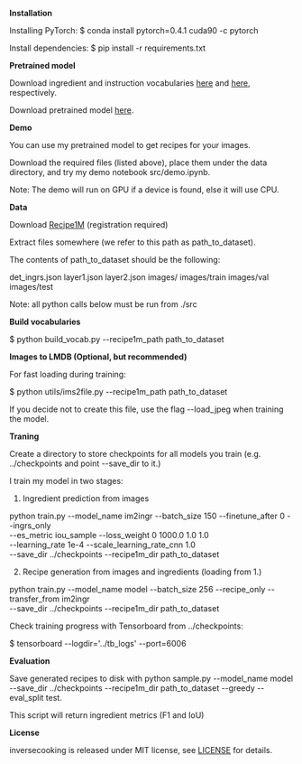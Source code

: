 
**Installation**

Installing PyTorch:
$ conda install pytorch=0.4.1 cuda90 -c pytorch

Install dependencies:
$ pip install -r requirements.txt

**Pretrained model**

Download ingredient and instruction vocabularies [here](https://dl.fbaipublicfiles.com/inversecooking/ingr_vocab.pkl) and [here](https://dl.fbaipublicfiles.com/inversecooking/instr_vocab.pkl), respectively.

Download pretrained model [here](https://dl.fbaipublicfiles.com/inversecooking/modelbest.ckpt).

**Demo**

You can use my pretrained model to get recipes for your images.

Download the required files (listed above), place them under the data directory, and try my demo notebook src/demo.ipynb.

Note: The demo will run on GPU if a device is found, else it will use CPU.

**Data**

Download [Recipe1M](http://im2recipe.csail.mit.edu/dataset/download) (registration required)

Extract files somewhere (we refer to this path as path_to_dataset).

The contents of path_to_dataset should be the following:

det_ingrs.json
layer1.json
layer2.json
images/
images/train
images/val
images/test

Note: all python calls below must be run from ./src

**Build vocabularies**

$ python build_vocab.py --recipe1m_path path_to_dataset

**Images to LMDB (Optional, but recommended)**

For fast loading during training:

$ python utils/ims2file.py --recipe1m_path path_to_dataset

If you decide not to create this file, use the flag --load_jpeg when training the model.

**Traning**

Create a directory to store checkpoints for all models you train (e.g. ../checkpoints and point --save_dir to it.)

I train my model in two stages:

1. Ingredient prediction from images

python train.py --model_name im2ingr --batch_size 150 --finetune_after 0 --ingrs_only \
--es_metric iou_sample --loss_weight 0 1000.0 1.0 1.0 \
--learning_rate 1e-4 --scale_learning_rate_cnn 1.0 \
--save_dir ../checkpoints --recipe1m_dir path_to_dataset


2. Recipe generation from images and ingredients (loading from 1.)

python train.py --model_name model --batch_size 256 --recipe_only --transfer_from im2ingr \
--save_dir ../checkpoints --recipe1m_dir path_to_dataset

Check training progress with Tensorboard from ../checkpoints:

$ tensorboard --logdir='../tb_logs' --port=6006

**Evaluation**

Save generated recipes to disk with python sample.py --model_name model --save_dir ../checkpoints --recipe1m_dir path_to_dataset --greedy --eval_split test.

This script will return ingredient metrics (F1 and IoU)

**License**

inversecooking is released under MIT license, see [LICENSE](https://github.com/kisung2577/CMPE-258/blob/main/Project/ReceipeGenerationTraining/inversecooking/LICENSE.md) for details.
